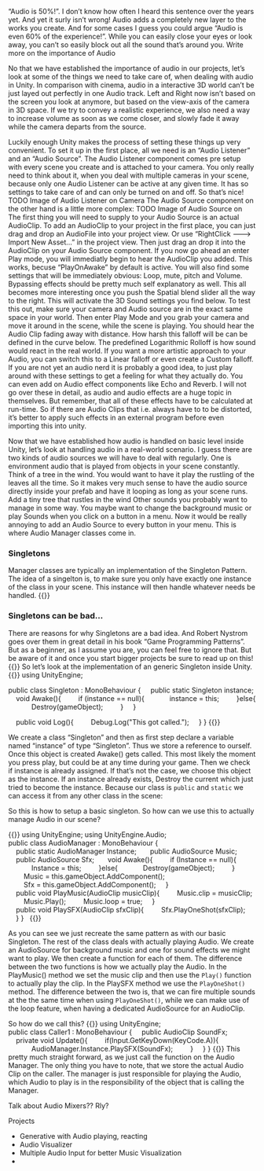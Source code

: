 “Audio is 50%!”. I don’t know how often I heard this sentence over the years yet. And yet it surly isn’t wrong! Audio adds a completely new layer to the works you create. And for some cases I guess you could argue “Audio is even 60% of the experience!”. While you can easily close your eyes or look away, you can’t so easily block out all the sound that’s around you.
Write more on the importance of Audio

No that we have established the importance of audio in our projects, let’s look at some of the things we need to take care of, when dealing with audio in Unity. In comparison with cinema, audio in a interactive 3D world can’t be just layed out perfectly in one Audio track. Left and Right now isn’t based on the screen you look at anymore, but based on the view-axis of the camera in 3D space. If we try to convey a realistic experience, we also need a way to increase volume as soon as we come closer, and slowly fade it away while the camera departs from the source.

Luckily enough Unity makes the process of setting these things up very convenient. To set it up in the first place, all we need is an “Audio Listener” and an “Audio Source”. The Audio Listener component comes pre setup with every scene you create and is attached to your camera. You only really need to think about it, when you deal with multiple cameras in your scene, because only one Audio Listener can be active at any given time. It has so settings to take care of and can only be turned on and off. So that’s nice!
TODO Image of Audio Listener on Camera
The Audio Source component on the other hand is a little more complex:
TODO Image of Audio Source on
The first thing you will need to supply to your Audio Source is an actual AudioClip. To add an AudioClip to your project in the first place, you can just drag and drop an AudioFile into your project view. Or use “RightClick ---> Import New Asset...” in the project view. Then just drag an drop it into the AudioClip on your Audio Source component. If you now go ahead an enter Play mode, you will immediatly begin to hear the AudioClip you added. This works, becuse “PlayOnAwake” by default is active. You will also find some settings that will be immediately obvious: Loop, mute, pitch and Volume. Bypassing effects should be pretty much self explanatory as well.
This all becomes more interesting once you push the Spatial blend slider all the way to the right. This will activate the 3D Sound settings you find below. To test this out, make sure your camera and Audio source are in the exact same space in your world. Then enter Play Mode and you grab your camera and move it around in the scene, while the scene is playing. You should hear the Audio Clip fading away with distance.
How harsh this falloff will be can be defined in the curve below. The predefined Logarithmic Rolloff is how sound would react in the real world. If you want a more artistic approach to your Audio, you can switch this to a Linear falloff or even create a Custom falloff.
If you are not yet an audio nerd it is probably a good idea, to just play around with these settings to get a feeling for what they actually do. You can even add on Audio effect components like Echo and Reverb. I will not go over these in detail, as audio and audio effects are a huge topic in themselves. But remember, that all of these effects have to be calculated at run-time. So if there are Audio Clips that i.e. always have to to be distorted, it’s better to apply such effects in an external program before even importing this into unity.

Now that we have established how audio is handled on basic level inside Unity, let’s look at handling audio in a real-world scenario. I guess there are two kinds of audio sources we will have to deal with regularly. One is environment audio that is played from objects in your scene constantly. Think of a tree in the wind. You would want to have it play the rustling of the leaves all the time. So it makes very much sense to have the audio source directly inside your prefab and have it looping as long as your scene runs.
Add a tiny tree that rustles in the wind
Other sounds you probably want to manage in some way. You maybe want to change the background music or play Sounds when you click on a button in a menu. Now it would be really annoying to add an Audio Source to every button in your menu. This is where Audio Manager classes come in.

### Singletons
Manager classes are typically an implementation of the Singleton Pattern. The idea of a singelton is, to make sure you only have exactly one instance of the class in your scene. This instance will then handle whatever needs be handled.
{{<expand>}}
### Singletons can be bad...
There are reasons for why Singletons are a bad idea. And Robert Nystrom goes over them in great detail in his book “Game Programming Patterns”. But as a beginner, as I assume you are, you can feel free to ignore that. But be aware of it and once you start bigger projects be sure to read up on this!
{{</expand>}}
So let’s look at the implementation of an generic Singleton inside Unity.
{{<highlight c>}}
using UnityEngine;

public class Singleton : MonoBehaviour
{
    public static Singleton instance;
    void Awake(){
        if (instance == null){
            instance = this;
        }else{
            Destroy(gameObject);
        }
    }

    public void Log(){
        Debug.Log("This got called.");
    }
}
{{</highlight>}}

We create a class “Singleton”  and then as first step declare a variable named “instance” of type “Singleton”. Thus we store a reference to ourself. Once this object is created Awake() gets called. This most likely the moment you press play, but could be at any time during your game. Then we check if instance is already assigned. If that’s not the case, we choose this object as the instance. If an instance already exists, Destroy the current which just tried to become the instance.
Because our class is `public` and `static` we can access it from any other class in the scene:


So this is how to setup a basic singleton.
So how can we use this to actually manage Audio in our scene?

{{<highlight c>}}
using UnityEngine;
using UnityEngine.Audio;
 
public class AudioManager : MonoBehaviour
{
    public static AudioManager Instance;
 
    public AudioSource Music;
    public AudioSource Sfx;
 
    void Awake(){
        if (Instance == null){
            Instance = this;
        }else{
            Destroy(gameObject);
        }
 
        Music = this.gameObject.AddComponent<AudioSource>();
        Sfx = this.gameObject.AddComponent<AudioSource>();
    }
 
    public void PlayMusic(AudioClip musicClip){
        Music.clip = musicClip;
        Music.Play();
        Music.loop = true;
    }
 
    public void PlaySFX(AudioClip sfxClip){
        Sfx.PlayOneShot(sfxClip);
    }
}
 
{{</highlight>}}

As you can see we just recreate the same pattern as with our basic Singleton. The rest of the class deals with actually playing Audio. We create an AudioSource for background music and one for sound effects we might want to play. We then create a function for each of them. The difference between the two functions is how we actually play the Audio.
In the PlayMusic() method we set the music clip and then use the `Play()` function to actually play the clip.
In the PlaySFX method we use the `PlayOneShot()` method. The difference between the two is, that we can fire multiple sounds at the the same time when using `PlayOneShot()`, while we can make use of the loop feature, when having a dedicated AudioSource for an AudioClip.

So how do we call this?
{{<highlight c>}}
using UnityEngine;
 
public class Caller1 : MonoBehaviour
{
    public AudioClip SoundFx;
 
    private void Update(){
        if(Input.GetKeyDown(KeyCode.A)){
            AudioManager.Instance.PlaySFX(SoundFx);
        }
    }
}
{{</highlight>}}
This pretty much straight forward, as we just call the function on the Audio Manager. The only thing you have to note, that we store the actual Audio Clip on the caller. The manager is just responsible for playing the Audio, which Audio to play is in the responsibility of the object that is calling the Manager.

Talk about Audio Mixers?? Rly?

Projects
- Generative with Audio playing, reacting
- Audio Visualizer
- Multiple Audio Input for better Music Visualization
-
